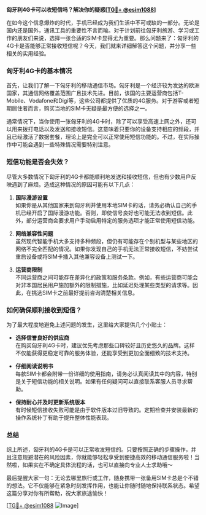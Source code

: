 **匈牙利4G卡可以收短信吗？解决你的疑惑[[TG💪+ @esim1088](https://t.me/s/esim1088)]**

在如今这个信息爆炸的时代，手机已经成为我们生活中不可或缺的一部分。无论是国内还是国外，通讯工具的重要性不言而喻。对于计划前往匈牙利旅游、学习或工作的朋友们来说，选择一张合适的SIM卡显得尤为重要。那么问题来了：匈牙利的4G卡是否能够正常接收短信呢？今天，我们就来详细解答这个问题，并分享一些相关的实用经验。

### 匈牙利4G卡的基本情况

首先，让我们了解一下匈牙利的移动通信市场。匈牙利是一个经济较为发达的欧洲国家，其通信网络覆盖范围广且技术先进。目前，该国的主要运营商包括T-Mobile、Vodafone和Digi等，这些公司都提供了优质的4G服务。对于游客或者短期居住者而言，购买当地的SIM卡无疑是最方便的选择之一。

通常情况下，当你使用一张匈牙利的4G卡时，除了可以享受高速上网之外，还可以用来拨打电话以及发送和接收短信。这意味着只要你的设备支持相应的频段，并且已经激活了数据套餐，理论上是完全可以正常使用短信功能的。不过，在实际操作中可能会遇到一些特殊情况需要特别注意。

### 短信功能是否会失效？

尽管大多数情况下匈牙利的4G卡都能顺利地发送和接收短信，但也有少数用户反映遇到了麻烦。造成这种情况的原因可能有以下几点：

1. **国际漫游设置**  
   如果你是从其他国家来到匈牙利并使用本地SIM卡的话，请务必确认自己的手机已经开启了国际漫游功能。否则，即使信号良好也可能无法收到短信。此外，部分运营商会要求用户手动启用特定的服务选项才能正常使用短信功能。

2. **网络兼容性问题**  
   虽然现代智能手机大多支持多种频段，但仍有可能存在个别机型与某些地区的网络不完全匹配的情况。如果你发现自己的手机无法正常接收短信，不妨尝试重启设备或将SIM卡插入其他兼容设备上测试一下。

3. **运营商限制**  
   不同运营商之间可能存在差异化的政策和服务条款。例如，有些运营商可能会对非本国居民用户施加额外的限制措施，比如延迟处理某些类型的请求等。因此，在挑选SIM卡之前最好提前咨询清楚相关信息。

### 如何确保顺利接收到短信？

为了最大程度地避免上述问题的发生，这里给大家提供几个小贴士：

- **选择信誉良好的供应商**  
  在购买匈牙利4G卡时，建议优先考虑那些口碑较好且历史悠久的品牌。这样不仅能获得更稳定可靠的服务体验，还能享受到更加全面细致的技术支持。

- **仔细阅读说明书**  
  每款SIM卡都会附带一份详细的使用指南，请务必认真阅读其中的内容，特别是关于短信功能的相关说明。如果有任何疑问可以直接联系客服人员寻求帮助。

- **保持耐心并及时更新系统版本**  
  有时候短信接收失败可能是由于软件版本过旧导致的。定期检查并安装最新的操作系统补丁有助于提升整体性能表现。

### 总结

综上所述，匈牙利的4G卡是可以正常收发短信的。只要按照正确的步骤操作，并且注意规避潜在的风险因素，你就能够轻松享受到便捷高效的移动通信服务啦！当然啦，如果实在不确定具体流程的话，也可以直接向专业人士求助哦～

最后提醒大家一句：无论去哪里旅行或工作，随身携带一张备用SIM卡总是个不错的想法。它不仅能够在紧急时刻发挥作用，也能让你随时随地保持联系状态。希望这篇分享对你有所帮助，祝大家旅途愉快！

[[TG💪+ @esim1088](https://t.me/s/esim1088) ![Image](https://i.postimg.cc/4NQfJmqS/Snipaste-2025-05-13-00-14-12.png)]